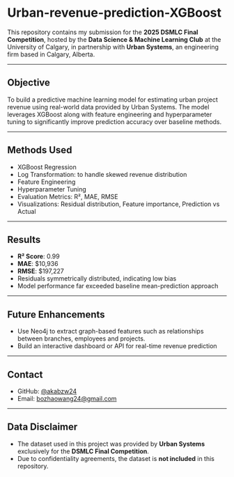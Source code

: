 # Urban-revenue-prediction-XGBoost
This repository contains my submission for the **2025 DSMLC Final Competition**, hosted by the **Data Science & Machine Learning Club** at the University of Calgary, in partnership with **Urban Systems**, an engineering firm based in Calgary, Alberta.

---
## Objective

To build a predictive machine learning model for estimating urban project revenue using real-world data provided by Urban Systems. The model leverages XGBoost along with feature engineering and hyperparameter tuning to significantly improve prediction accuracy over baseline methods.

---

## Methods Used

- XGBoost Regression
- Log Transformation: to handle skewed revenue distribution
- Feature Engineering 
- Hyperparameter Tuning
- Evaluation Metrics: R², MAE, RMSE
- Visualizations: Residual distribution, Feature importance, Prediction vs Actual

---

## Results

- **R² Score**: 0.99  
- **MAE**: $10,936  
- **RMSE**: $197,227  
- Residuals symmetrically distributed, indicating low bias
- Model performance far exceeded baseline mean-prediction approach

---

## Future Enhancements

- Use Neo4j to extract graph-based features such as relationships between branches, employees and projects.
- Build an interactive dashboard or API for real-time revenue prediction

---

## Contact

- GitHub: [@akabzw24](https://github.com/akabzw24)
- Email: bozhaowang24@gmail.com

---

## Data Disclaimer

- The dataset used in this project was provided by **Urban Systems** exclusively for the **DSMLC Final Competition**.  
- Due to confidentiality agreements, the dataset is **not included** in this repository.
